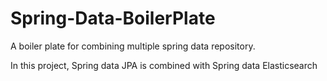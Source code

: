 # Spring-Data-BoilerPlate
A boiler plate for combining multiple spring data repository.

In this project, Spring data JPA is combined with Spring data Elasticsearch